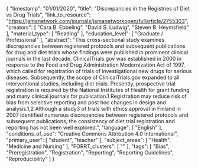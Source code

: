 {
    "timestamp": "01/01/2020",
    "title": "Discrepancies in the Registries of Diet vs Drug Trials",
    "link_to_resource": "https://jamanetwork.com/journals/jamanetworkopen/fullarticle/2755303",
    "creators": [
        "Cara B. Ebbeling",
        "David S. Ludwig",
        "Steven B. Heymsfield"
    ],
    "material_type": [
        "Reading"
    ],
    "education_level": [
        "Graduate / Professional"
    ],
    "abstract": "This cross-sectional study examines discrepancies between registered protocols and subsequent publications for drug and diet trials whose findings were published in prominent clinical journals in the last decade. ClinicalTrials.gov was established in 2000 in response to the Food and Drug Administration Modernization Act of 1997, which called for registration of trials of investigational new drugs for serious diseases. Subsequently, the scope of ClinicalTrials.gov expanded to all interventional studies, including diet trials. Presently, prospective trial registration is required by the National Institutes of Health for grant funding and many clinical journals for publication.1 Registration may reduce risk of bias from selective reporting and post hoc changes in design and analysis.1,2 Although a study3 of trials with ethics approval in Finland in 2007 identified numerous discrepancies between registered protocols and subsequent publications, the consistency of diet trial registration and reporting has not been well explored.",
    "language": [
        "English"
    ],
    "conditions_of_use": "Creative Commons Attribution 4.0 International",
    "primary_user": [
        "student",
        "teacher"
    ],
    "subject_areas": [
        "Health",
        "Medicine and Nursing"
    ],
    "FORRT_clusters": [
        ""
    ],
    "tags": [
        "Bias",
        "Preregistration",
        "Registration",
        "Reporting",
        "Reporting Guidelines",
        "Reproducibility"
    ]
}